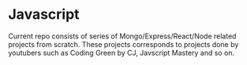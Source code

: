 # Javascript
Current repo consists of series of Mongo/Express/React/Node related projects from scratch.
These projects corresponds to projects done by youtubers such as Coding Green by CJ, Javscript Mastery and so on.
